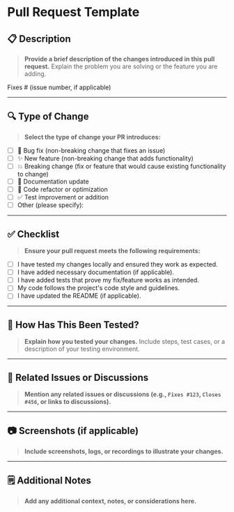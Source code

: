 # Pull Request Template

## 📋 Description

> **Provide a brief description of the changes introduced in this pull request.**
> Explain the problem you are solving or the feature you are adding.

Fixes # (issue number, if applicable)

---

## 🔍 Type of Change

> **Select the type of change your PR introduces:**

- [ ] 🐞 Bug fix (non-breaking change that fixes an issue)
- [ ] ✨ New feature (non-breaking change that adds functionality)
- [ ] 💥 Breaking change (fix or feature that would cause existing functionality to change)
- [ ] 📝 Documentation update
- [ ] 🔧 Code refactor or optimization
- [ ] ✅ Test improvement or addition
- [ ] Other (please specify):

---

## ✅ Checklist

> **Ensure your pull request meets the following requirements:**

- [ ] I have tested my changes locally and ensured they work as expected.
- [ ] I have added necessary documentation (if applicable).
- [ ] I have added tests that prove my fix/feature works as intended.
- [ ] My code follows the project's code style and guidelines.
- [ ] I have updated the README (if applicable).

---

## 🚦 How Has This Been Tested?

> **Explain how you tested your changes.**
> Include steps, test cases, or a description of your testing environment.

---

## 🔗 Related Issues or Discussions

> **Mention any related issues or discussions (e.g., `Fixes #123`, `Closes #456`, or links to discussions).**

---

## 📷 Screenshots (if applicable)

> **Include screenshots, logs, or recordings to illustrate your changes.**

---

## 🗒️ Additional Notes

> **Add any additional context, notes, or considerations here.**